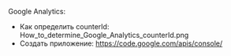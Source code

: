Google Analytics:
- Как определить counterId: How_to_determine_Google_Analytics_counterId.png
- Создать приложение: https://code.google.com/apis/console/

